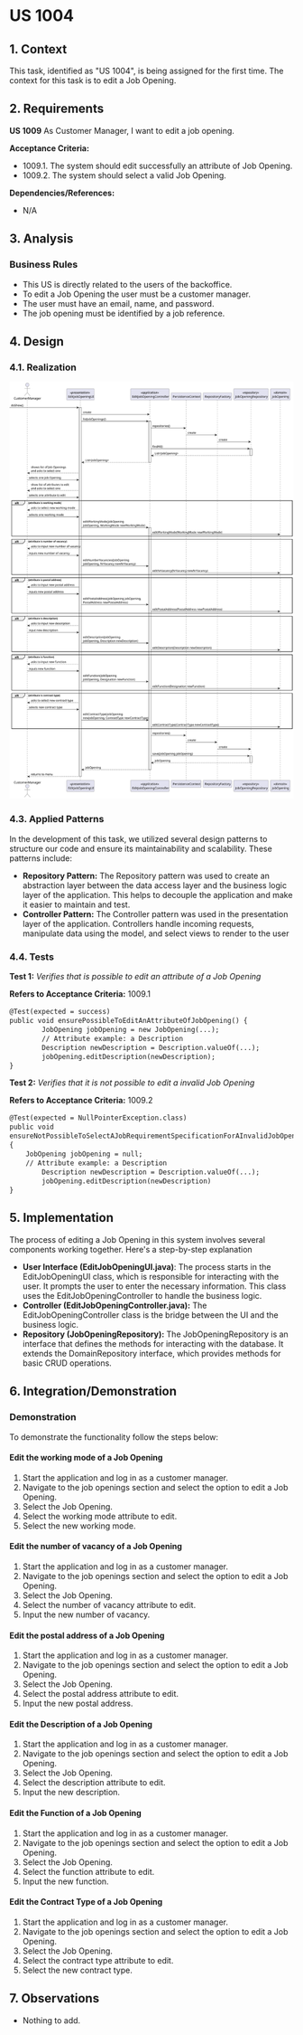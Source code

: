 # US 1004

## 1. Context

This task, identified as "US 1004", is being assigned for the first time. The context for this task is to edit a Job Opening.

## 2. Requirements

**US 1009** As Customer Manager, I want to edit a job opening.

**Acceptance Criteria:**
- 1009.1. The system should edit successfully an attribute of Job Opening. 
- 1009.2. The system should select a valid Job Opening.

**Dependencies/References:**

- N/A

## 3. Analysis

### Business Rules

- This US is directly related to the users of the backoffice.
- To edit a Job Opening the user must be a customer manager.
- The user must have an email, name, and password.
- The job opening must be identified by a job reference.

## 4. Design

### 4.1. Realization

![SD](SD/SD.svg)

### 4.3. Applied Patterns

In the development of this task, we utilized several design patterns to structure our code and ensure its
maintainability and scalability. These patterns include:


- **Repository Pattern:** The Repository pattern was used to create an abstraction layer between the data access layer
  and the business logic layer of the application. This helps to decouple the application and make it easier to maintain
  and test.
- **Controller Pattern:** The Controller pattern was used in the presentation layer of the application. Controllers
  handle incoming requests, manipulate data using the model, and select views to render to the user

### 4.4. Tests

**Test 1:** *Verifies that is possible to edit an attribute of a Job Opening*

**Refers to Acceptance Criteria:** 1009.1

```
@Test(expected = success)
public void ensurePossibleToEditAnAttributeOfJobOpening() {
        JobOpening jobOpening = new JobOpening(...);
        // Attribute example: a Description
        Description newDescription = Description.valueOf(...);
        jobOpening.editDescription(newDescription);
}
```

**Test 2:** *Verifies that it is not possible to edit a invalid Job Opening*

**Refers to Acceptance Criteria:** 1009.2


```
@Test(expected = NullPointerException.class)
public void ensureNotPossibleToSelectAJobRequirementSpecificationForAInvalidJobOpening() {
	JobOpening jobOpening = null;
	// Attribute example: a Description
        Description newDescription = Description.valueOf(...);
        jobOpening.editDescription(newDescription)
}
````

## 5. Implementation

The process of editing a Job Opening in this system involves several components working together. Here's a step-by-step
explanation

- **User Interface (EditJobOpeningUI.java)**: The process starts in the EditJobOpeningUI class, which is
  responsible for interacting
  with the user. It prompts the user to enter the necessary information.
  This class uses the EditJobOpeningController to handle the business logic.
- **Controller (EditJobOpeningController.java):** The EditJobOpeningController class is the bridge between the
  UI and the business
  logic.
- **Repository (JobOpeningRepository):** The JobOpeningRepository is an interface that defines the methods for
  interacting with the
  database. It extends the DomainRepository interface, which provides methods for basic CRUD operations.

## 6. Integration/Demonstration

### Demonstration

To demonstrate the functionality follow the steps below:

#### Edit the working mode of a Job Opening

1. Start the application and log in as a customer manager.
2. Navigate to the job openings section and select the option to edit a Job Opening.
3. Select the Job Opening.
4. Select the working mode attribute to edit.
5. Select the new working mode.

#### Edit the number of vacancy of a Job Opening

1. Start the application and log in as a customer manager.
2. Navigate to the job openings section and select the option to edit a Job Opening.
3. Select the Job Opening.
4. Select the number of vacancy attribute to edit.
5. Input the new number of vacancy.

#### Edit the postal address of a Job Opening

1. Start the application and log in as a customer manager.
2. Navigate to the job openings section and select the option to edit a Job Opening.
3. Select the Job Opening.
4. Select the postal address attribute to edit.
5. Input the new postal address.

#### Edit the Description of a Job Opening

1. Start the application and log in as a customer manager.
2. Navigate to the job openings section and select the option to edit a Job Opening.
3. Select the Job Opening.
4. Select the description attribute to edit.
5. Input the new description.

#### Edit the Function of a Job Opening

1. Start the application and log in as a customer manager.
2. Navigate to the job openings section and select the option to edit a Job Opening.
3. Select the Job Opening.
4. Select the function attribute to edit.
5. Input the new function.

#### Edit the Contract Type of a Job Opening

1. Start the application and log in as a customer manager.
2. Navigate to the job openings section and select the option to edit a Job Opening.
3. Select the Job Opening.
4. Select the contract type attribute to edit.
5. Select the new contract type.

## 7. Observations

- Nothing to add.